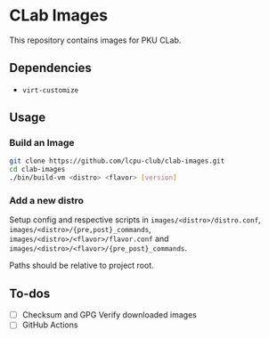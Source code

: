 # CLab Images

This repository contains images for PKU CLab.

## Dependencies

- `virt-customize`

## Usage

### Build an Image

```bash
git clone https://github.com/lcpu-club/clab-images.git
cd clab-images
./bin/build-vm <distro> <flavor> [version]
```
### Add a new distro

Setup config and respective scripts in `images/<distro>/distro.conf`, `images/<distro>/{pre,post}_commands`, `images/<distro>/<flavor>/flavor.conf` and `images/<distro>/<flavor>/{pre_post}_commands`.

Paths should be relative to project root.

## To-dos

- [ ] Checksum and GPG Verify downloaded images
- [ ] GitHub Actions